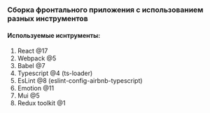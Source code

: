 ### Сборка фронтального приложения с использованием разных инструментов

#### Используемые иснтрументы:
1. React @17
2. Webpack @5
3. Babel @7
4. Typescript @4 (ts-loader)
5. EsLint @8 (eslint-config-airbnb-typescript)
6. Emotion @11
7. Mui @5
8. Redux toolkit @1
